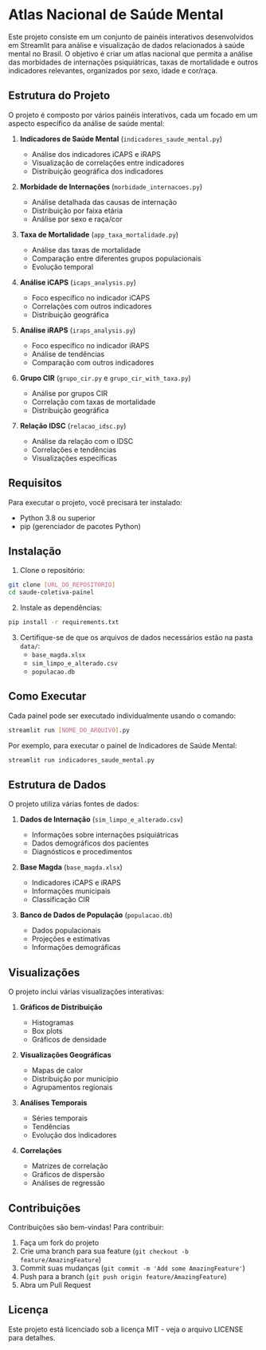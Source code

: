 # Atlas Nacional de Saúde Mental

Este projeto consiste em um conjunto de painéis interativos desenvolvidos em Streamlit para análise e visualização de dados relacionados à saúde mental no Brasil. O objetivo é criar um atlas nacional que permita a análise das morbidades de internações psiquiátricas, taxas de mortalidade e outros indicadores relevantes, organizados por sexo, idade e cor/raça.

## Estrutura do Projeto

O projeto é composto por vários painéis interativos, cada um focado em um aspecto específico da análise de saúde mental:

1. **Indicadores de Saúde Mental** (`indicadores_saude_mental.py`)
   - Análise dos indicadores iCAPS e iRAPS
   - Visualização de correlações entre indicadores
   - Distribuição geográfica dos indicadores

2. **Morbidade de Internações** (`morbidade_internacoes.py`)
   - Análise detalhada das causas de internação
   - Distribuição por faixa etária
   - Análise por sexo e raça/cor

3. **Taxa de Mortalidade** (`app_taxa_mortalidade.py`)
   - Análise das taxas de mortalidade
   - Comparação entre diferentes grupos populacionais
   - Evolução temporal

4. **Análise iCAPS** (`icaps_analysis.py`)
   - Foco específico no indicador iCAPS
   - Correlações com outros indicadores
   - Distribuição geográfica

5. **Análise iRAPS** (`iraps_analysis.py`)
   - Foco específico no indicador iRAPS
   - Análise de tendências
   - Comparação com outros indicadores

6. **Grupo CIR** (`grupo_cir.py` e `grupo_cir_with_taxa.py`)
   - Análise por grupos CIR
   - Correlação com taxas de mortalidade
   - Distribuição geográfica

7. **Relação IDSC** (`relacao_idsc.py`)
   - Análise da relação com o IDSC
   - Correlações e tendências
   - Visualizações específicas

## Requisitos

Para executar o projeto, você precisará ter instalado:

- Python 3.8 ou superior
- pip (gerenciador de pacotes Python)

## Instalação

1. Clone o repositório:
```bash
git clone [URL_DO_REPOSITORIO]
cd saude-coletiva-painel
```

2. Instale as dependências:
```bash
pip install -r requirements.txt
```

3. Certifique-se de que os arquivos de dados necessários estão na pasta `data/`:
   - `base_magda.xlsx`
   - `sim_limpo_e_alterado.csv`
   - `populacao.db`

## Como Executar

Cada painel pode ser executado individualmente usando o comando:

```bash
streamlit run [NOME_DO_ARQUIVO].py
```

Por exemplo, para executar o painel de Indicadores de Saúde Mental:

```bash
streamlit run indicadores_saude_mental.py
```

## Estrutura de Dados

O projeto utiliza várias fontes de dados:

1. **Dados de Internação** (`sim_limpo_e_alterado.csv`)
   - Informações sobre internações psiquiátricas
   - Dados demográficos dos pacientes
   - Diagnósticos e procedimentos

2. **Base Magda** (`base_magda.xlsx`)
   - Indicadores iCAPS e iRAPS
   - Informações municipais
   - Classificação CIR

3. **Banco de Dados de População** (`populacao.db`)
   - Dados populacionais
   - Projeções e estimativas
   - Informações demográficas

## Visualizações

O projeto inclui várias visualizações interativas:

1. **Gráficos de Distribuição**
   - Histogramas
   - Box plots
   - Gráficos de densidade

2. **Visualizações Geográficas**
   - Mapas de calor
   - Distribuição por município
   - Agrupamentos regionais

3. **Análises Temporais**
   - Séries temporais
   - Tendências
   - Evolução dos indicadores

4. **Correlações**
   - Matrizes de correlação
   - Gráficos de dispersão
   - Análises de regressão

## Contribuições

Contribuições são bem-vindas! Para contribuir:

1. Faça um fork do projeto
2. Crie uma branch para sua feature (`git checkout -b feature/AmazingFeature`)
3. Commit suas mudanças (`git commit -m 'Add some AmazingFeature'`)
4. Push para a branch (`git push origin feature/AmazingFeature`)
5. Abra um Pull Request

## Licença

Este projeto está licenciado sob a licença MIT - veja o arquivo LICENSE para detalhes.


